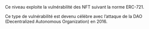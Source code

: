 Ce niveau exploite la vulnérabilité des NFT suivant la norme ERC-721.

Ce type de vulnérabilité est devenu célèbre avec l’attaque de la DAO (Decentralized Autonomous Organization) en 2016.
